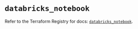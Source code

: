 # `databricks_notebook`

Refer to the Terraform Registry for docs: [`databricks_notebook`](https://registry.terraform.io/providers/databricks/databricks/1.62.1/docs/resources/notebook).
